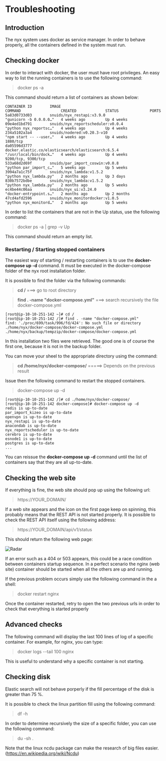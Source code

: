 # Troubleshooting
## Introduction

The nyx system uses docker as service manager. In order to behave properly, all the containers defined in the system must run.

## Checking docker

In order to interact with docker, the user must have root privileges.
An easy way to list the running containers is to use the following command:

> docker ps -a

This command should return a list of containers as shown below:

```
CONTAINER ID        IMAGE                                                 COMMAND                  CREATED             STATUS              PORTS                                                        
5a83d0733d03        snuids/nyx_restapi:v3.9.0                             "gunicorn -b 0.0.0.0…"   4 weeks ago         Up 4 weeks                                                                     
09e4ed1bd791        snuids/nyx_reportscheduler:v0.0.4                     "python nyx_reportsc…"   4 weeks ago         Up 4 weeks                                                                     
234a5102a3a4        snuids/nodered:v0.20.3-v10                            "npm start -- --user…"   4 weeks ago         Up 4 weeks          1880/tcp                                                   
da05596d3777        docker.elastic.co/elasticsearch/elasticsearch:6.5.4   "/usr/local/bin/dock…"   4 weeks ago         Up 4 weeks          9200/tcp, 9300/tcp                                         
533a68d2d69f        snuids/par_import_coswin:v0.0.8                       "python par_import_c…"   5 weeks ago         Up 5 weeks                                                                     
3994a7a1c75f        snuids/nyx_lambda:v1.5.2                              "python nyx_lambda.py"   2 months ago        Up 3 days                                                                        
830b7572bdbe        snuids/nyx_lambda:v1.5.2                              "python nyx_lambda.py"   2 months ago        Up 5 weeks                                                                       
ec4be44c06aa        snuids/nyx_ui:v3.24.0                                 "docker-entrypoint.s…"   2 months ago        Up 2 months                                                                    
47cd4afd2596        snuids/nyx_monitordocker:v1.0.5                       "python nyx_monitord…"   2 months ago        Up 5 weeks                                                                     
```

In order to list the containers that are not in the Up status, use the following command:

> docker ps -a | grep -v Up

This command should return an empty list.

### Restarting / Starting stopped containers

The easiest way of starting / restarting containers is to use the **docker-compose up -d** command. It must be executed in the docker-compose folder of the nyx root installation folder.

It is possible to find the folder via the following commands:

> **cd /** ===> go to root directory

> **find . -name "docker-compose.yml"** ===> search recursively the file docker-compose.yml

```
[root@ip-10-10-251-142 ~]# cd /
[root@ip-10-10-251-142 /]# find . -name "docker-compose.yml"
find: './proc/699/task/996/fd/424': No such file or directory
./home/nyx/docker-compose/docker-compose.yml
./home/nyx/backup/tempzip/docker-compose/docker-compose.yml
```

In this installation two files were retrieved. The good one is of course the first one, because it is not in the backup folder.

You can move your sheel to the appropriate directory using the command:

> **cd /home/nyx/docker-compose/** =====> Depends on the previous result

Issue then the following command to restart the stopped containers.

> docker-compose up -d

```
[root@ip-10-10-251-142 /]# cd ./home/nyx/docker-compose/
[root@ip-10-10-251-142 docker-compose]# docker-compose up -d
redis is up-to-date
par_import_kizeo is up-to-date
openvpn is up-to-date
nyx_restapi is up-to-date
anacondab is up-to-date
nyx_reportscheduler is up-to-date
cerebro is up-to-date
esnode1 is up-to-date
postgres is up-to-date
...

```

You can reissue the **docker-compose up -d** command until the list of containers say that they are all up-to-date.

## Checking the web site

If everything is fine, the web site should pop up using the following url:

> https://YOUR_DOMAIN/

If a web site appears and the icon on the first page keep on spinning, this probably means that the REST API is not started properly.
It is possible to check the REST API itself using the following address:

> https://YOUR_DOMAIN/api/v1/status

This should return the following web page:

![Radar](https://raw.githubusercontent.com/snuids/nyx/master/medias/api_test.png)

If an error such as a 404 or 503 appears, this could be a race condition between containers startup sequence. In a perfect scenario the nginx (web site) container should be started when all the others are up and running.

If the previous problem occurs simply use the following command in the a shell:

> docker restart nginx

Once the container restarted, retry to open the two previous urls in order to check that everything is started properly

## Advanced checks

The following command will display the last 100 lines of log of a specific container. For example, for nginx, you can type:

>  docker logs --tail 100 nginx

This is useful to understand why a specific container is not starting.

## Checking disk

Elastic search will not behave porperly if the fill percentage of the disk is greater than 75 %.

It is possible to check the linux partition fill using the following command:

> df -h

In order to determine recursively the size of a specific folder, you can use the following command:

> du -sh .

Note that the linux ncdu package can make the research of big files easier.(https://en.wikipedia.org/wiki/Ncdu)

